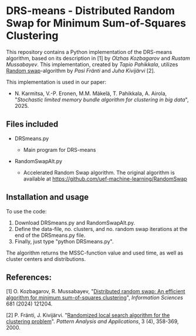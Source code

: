 # DRS-means - Distributed Random Swap for Minimum Sum-of-Squares Clustering

This repository contains a Python implementation of the DRS-means algorithm, based on its description in [1] by _Olzhas Kozbagarov_ and _Rustam Mussabayev_.
This implementation, created by _Tapio Pahikkala_, utilizes [Random swap](https://github.com/uef-machine-learning/RandomSwap)-algorithm by _Pasi Fränti_ and _Juha Kivijärvi_ [2].

This implementation is used in our paper: 

 * N. Karmitsa, V.-P. Eronen, M.M. Mäkelä, T. Pahikkala, A. Airola, "_Stochastic limited memory bundle algorithm for clustering in big data_", 2025.


## Files included
* DRSmeans.py
  - Main program for DRS-means
     
* RandomSwapAlt.py
  - Accelerated Random Swap algorithm. The original algorithm is available at https://github.com/uef-machine-learning/RandomSwap


## Installation and usage

To use the code:

  1. Download DRSmeans.py and RandomSwapAlt.py.
  2. Define the data-file, no. clusters, and no. random swap iterations at the end of the DRSmeans.py file.
  3. Finally, just type "python DRSmeans.py".

The algorithm returns the MSSC-function value and used time, as well as cluster centers and distributions.

## References:

  [1] O. Kozbagarov, R. Mussabayev, "[Distributed random swap: An efficient algorithm for minimum sum-of-squares clustering](https://www.sciencedirect.com/science/article/pii/S0020025524011186)", _Information Sciences_ 681 (2024) 121204.
  
  [2] P. Fränti, J. Kivijärvi. "[Randomized local search algorithm for the clustering problem](www.cs.joensuu.fi/pub/franti/papers/Rls.ps)". _Pattern Analysis and Applications_, 3 (4), 358-369, 2000.


